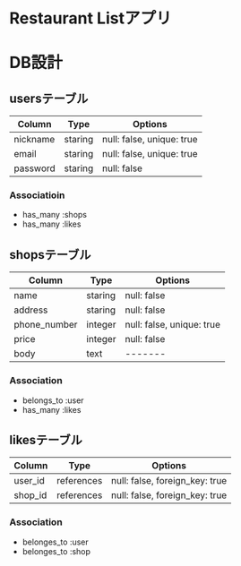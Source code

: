 # Restaurant Listアプリ

# DB設計

## usersテーブル
|Column|Type|Options|
|------|----|-------|
|nickname|staring|null: false, unique: true|
|email|staring|null: false, unique: true|
|password|staring|null: false|
### Associatioin
- has_many :shops
- has_many :likes

## shopsテーブル
|Column|Type|Options|
|------|----|-------|
|name|staring|null: false|
|address|staring|null: false|
|phone_number|integer|null: false, unique: true|
|price|integer|null: false|
|body|text|-------| #body:お店に対するコメントなど
### Association
- belongs_to :user
- has_many :likes

## likesテーブル
|Column|Type|Options|
|------|----|-------|
|user_id|references|null: false, foreign_key: true|
|shop_id|references|null: false, foreign_key: true|
### Association
- belonges_to :user
- belonges_to :shop